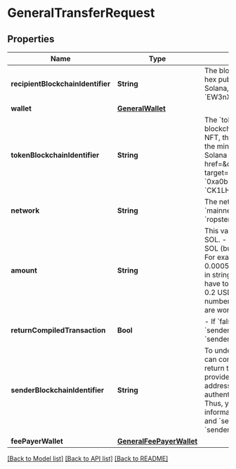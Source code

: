# GeneralTransferRequest

## Properties
Name | Type | Description | Notes
------------ | ------------- | ------------- | -------------
**recipientBlockchainIdentifier** | **String** | The blockchain identifier of the recipient to whom you want to send a token or NFT.  On Ethereum, this is the hex public address of the recipient (e.g., &#x60;0x150865ca659204a9a0cd0da00296c6b5db441172&#x60;)  On Solana, this is the public key of the recipient (e.g., &#x60;EW3nXn7X4NTWFKWaJgxKrFNoTSkop1cBUVHA21zrfF6u&#x60;).  | 
**wallet** | [**GeneralWallet**](GeneralWallet.md) |  | [optional] 
**tokenBlockchainIdentifier** | **String** | The &#x60;token_blockchain_identifier&#x60; identifies the token you wish to transfer.  - If you&#39;re transferring a native blockchain currency (e.g., SOL, ETH, BNB), then simply do not supply this value. - If you&#39;re transfering an NFT, then supply the token address of the NFT. On Solana, this is the &#x60;mint_address&#x60; or &#x60;mint&#x60; (the address of the mint). - If you&#39;re transfering a token, supply the token address. For Solana, you can find on this on the Solana Explorer (e.g., see &#x60;SRMuApVNdxXokk5GT7XD5cUUgXMBCoAz2LHeuAoKWRt&#x60; for &lt;a href&#x3D;\&quot;https://explorer.solana.com/address/SRMuApVNdxXokk5GT7XD5cUUgXMBCoAz2LHeuAoKWRt\&quot; target&#x3D;\&quot;_blank\&quot;&gt;Serum Token&lt;/a&gt;) for the &#x60;token_address&#x60;.  Examples: - Ethereum: &#x60;0xa0b86991c6218b36c1d19d4a2e9eb0ce3606eb48&#x60; - Solana: &#x60;CK1LHEANTu7RFqN3XMzo2AnZhyus2W1vue1njrxLEM1d&#x60; | [optional] 
**network** | **String** | The network of the blockchain you selected  - Solana: &#x60;devnet&#x60;, &#x60;mainnet-beta&#x60; - Ethereum: &#x60;ropsten&#x60;, &#x60;mainnet&#x60;  Defaults when not provided (not applicable to path parameters): - Solana: &#x60;devnet&#x60; - Ethereum: &#x60;ropsten&#x60; | [optional] 
**amount** | **String** | This value must be a string. What you provide here depends on if you are sending an NFT, an SPL token, or SOL.  - Native Currency (e.g., SOL, ETH, BNB): Supply this value denominated in the native currency (e.g., in SOL (but not in Lamports), or in ETH (but not in Wei)) in a string format. This does not need to be an integer. For example, if you want to send 0.0005 SOL, then &#x60;amount &#x3D; \&quot;0.0005\&quot;&#x60;. If you want to send 0.0005 ETH, then &#x60;amount &#x3D; \&quot;0.0005\&quot;&#x60;. - NFT: This must be &#x60;1&#x60;. - Token: This must be an integer in string format. To convert from what you see on a wallet UI (e.g., 1 ATLAS, 1 USDC) to an integer value, you have to multiply that value by 10^&lt;i&gt;x&lt;/i&gt; where &lt;i&gt;x&lt;/i&gt; is the number of decimals. For example, to transfer 0.2 USDC, if USDC uses 6 decimals, then the amount is 0.2 * 10^6 &#x3D; 200000.    - For Solana, you can get the number of decimals for a given SPL token &lt;a href&#x3D;\&quot;#operation/solanaGetSPLToken\&quot;&gt;here&lt;/a&gt;. We are working on analogues of this endpoint for other blockchains. | [optional] [default to "1"]
**returnCompiledTransaction** | **Bool** | - If &#x60;false&#x60;, we sign and submit the transaction (&#x60;wallet&#x60; is required in this case; do not provide a value for &#x60;sender_blockchain_identifier&#x60;).  - If &#x60;true&#x60;, we compile the transaction (either &#x60;wallet&#x60; or &#x60;sender_blockchain_identifier&#x60; is required in this case; do not provide both).    | [optional] [default to false]
**senderBlockchainIdentifier** | **String** | To understand the purpose of &#x60;sender_blockchain_identifier&#x60; first note the following: There are two ways you can complete a transfer transaction:  - (1) we complete it for you with your &#x60;wallet&#x60; information or  - (2) we return the raw instruction data that you can sign and submit yourself (no private keys required).  When you provide your &#x60;wallet&#x60; authentication, we are able to determine your wallet&#39;s blockchain identifier (public key or address) which is the sender public key of the transaction.  When you are not providing your &#x60;wallet&#x60; as authentication, we still need the &#x60;sender_blockchain_identifier&#x60; to be able to return the compiled transaction. Thus, you provide &#x60;sender_blockchain_identifier&#x60; if and only if you are not providing &#x60;wallet&#x60; authentication information **and** you are returning a compiled transaction.  You will receive an error if you provide both &#x60;wallet&#x60; and &#x60;sender_blockchain_identifier&#x60;. You will receive an error if you provide neither &#x60;wallet&#x60; nor &#x60;sender_blockchain_identifier&#x60;. | [optional] [default to "null"]
**feePayerWallet** | [**GeneralFeePayerWallet**](GeneralFeePayerWallet.md) |  | [optional] 

[[Back to Model list]](../README.md#documentation-for-models) [[Back to API list]](../README.md#documentation-for-api-endpoints) [[Back to README]](../README.md)


